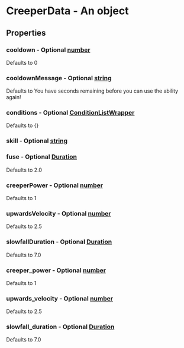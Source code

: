

# CreeperData - An object



## Properties



### cooldown - Optional [number](number)



Defaults to 0



### cooldownMessage - Optional [string](string)



Defaults to You have <currentcooldown> seconds remaining before you can use the ability again!



### conditions - Optional [ConditionListWrapper](ConditionListWrapper)



Defaults to {}



### skill - Optional [string](string)



### fuse - Optional [Duration](Duration)



Defaults to 2.0



### creeperPower - Optional [number](number)



Defaults to 1



### upwardsVelocity - Optional [number](number)



Defaults to 2.5



### slowfallDuration - Optional [Duration](Duration)



Defaults to 7.0



### creeper_power - Optional [number](number)



Defaults to 1



### upwards_velocity - Optional [number](number)



Defaults to 2.5



### slowfall_duration - Optional [Duration](Duration)



Defaults to 7.0

